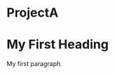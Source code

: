 # ProjectA
<!DOCTYPE html>
<html>
<body>

<h1>My First Heading</h1>
<p>My first paragraph.</p>

</body>
</html>